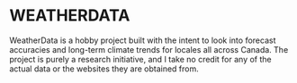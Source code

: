 # WEATHERDATA

WeatherData is a hobby project built with the intent to look into forecast
accuracies and long-term climate trends for locales all across Canada. The
project is purely a research initiative, and I take no credit for any of the
actual data or the websites they are obtained from.
